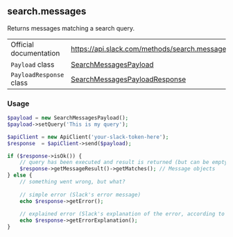 ## search.messages

Returns messages matching a search query.

| | |
|-------------------------|-------------------------------------------------------------------------------------------------------------------------------------------|
| Official documentation  | https://api.slack.com/methods/search.messages                                                                                                  |
| `Payload` class         | [SearchMessagesPayload](https://github.com/cleentfaar/slack/blob/master/src/CL/Slack/Payload/SearchMessagesPayload.php)                             |
| `PayloadResponse` class | [SearchMessagesPayloadResponse](https://github.com/cleentfaar/slack/blob/master/src/CL/Slack/Payload/SearchMessagesPayloadResponse.php)             |


### Usage

```php
$payload = new SearchMessagesPayload();
$payload->setQuery('This is my query');

$apiClient = new ApiClient('your-slack-token-here');
$response  = $apiClient->send($payload);

if ($response->isOk()) {
    // query has been executed and result is returned (but can be empty)
    $response->getMessageResult()->getMatches(); // Message objects
} else {
    // something went wrong, but what?
    
    // simple error (Slack's error message)
    echo $response->getError();
    
    // explained error (Slack's explanation of the error, according to the documentation)
    echo $response->getErrorExplanation();
}
```
